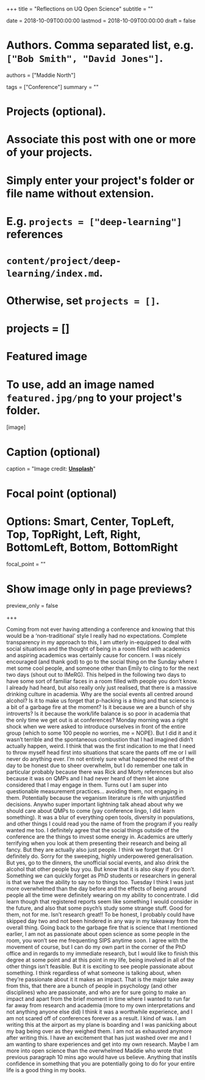 +++
title = "Reflections on UQ Open Science"
subtitle = ""

date = 2018-10-09T00:00:00
lastmod = 2018-10-09T00:00:00
draft = false

# Authors. Comma separated list, e.g. `["Bob Smith", "David Jones"]`.
authors = ["Maddie North"]

tags = ["Conference"]
summary = ""

# Projects (optional).
#   Associate this post with one or more of your projects.
#   Simply enter your project's folder or file name without extension.
#   E.g. `projects = ["deep-learning"]` references 
#   `content/project/deep-learning/index.md`.
#   Otherwise, set `projects = []`.
# projects = []

# Featured image
# To use, add an image named `featured.jpg/png` to your project's folder. 
[image]
# Caption (optional)
caption = "Image credit: [**Unsplash**](https://unsplash.com/photos/CpkOjOcXdUY)"

# Focal point (optional)
# Options: Smart, Center, TopLeft, Top, TopRight, Left, Right, BottomLeft, Bottom, BottomRight
focal_point = ""

# Show image only in page previews?
preview_only = false

+++
    
Coming from not ever having attending a conference and knowing that this would be a ‘non-traditional’ style I really had no expectations. Complete transparency in my approach to this, I am utterly in-equipped to deal with social situations and the thought of being in a room filled with academics and aspiring academics was certainly cause for concern. 
I was nicely encouraged (and thank god) to go to the social thing on the Sunday where I met some cool people, and someone other than Emily to cling to for the next two days (shout out to IMeRG). This helped in the following two days to have some sort of familiar faces in a room filled with people you don’t know. I already had heard, but also really only just realised, that there is a massive drinking culture in academia. Why are the social events all centred around alcohol? Is it to make us forget that p-hacking is a thing and that science is a bit of a garbage fire at the moment? Is it because we are a bunch of shy introverts? Is it because the work/life balance is so poor in academia that the only time we get out is at conferences?
Monday morning was a right shock when we were asked to introduce ourselves in front of the entire group (which to some 100 people no worries, me = NOPE). But I did it and it wasn’t terrible and the spontaneous combustion that I had imagined didn’t actually happen, weird. I think that was the first indication to me that I need to throw myself head first into situations that scare the pants off me or I will never do anything ever. I’m not entirely sure what happened the rest of the day to be honest due to sheer overwhelm, but I do remember one talk in particular probably because there was Rick and Morty references but also because it was on QMPs and I had never heard of them let alone considered that I may engage in them. Turns out I am super into questionable measurement practices… avoiding them, not engaging in them. Potentially because the veganism literature is rife with unjustified decisions. Anywho super important lightning talk ahead about why we should care about QMPs to come (yay conference lingo, I did learn something). It was a blur of everything open tools, diversity in populations, and other things I could read you the name of from the program if you really wanted me too. 
I definitely agree that the social things outside of the conference are the things to invest some energy in. Academics are utterly terrifying when you look at them presenting their research and being all fancy. But they are actually also just people. I think we forget that. Or I definitely do. Sorry for the sweeping, highly underpowered generalisation. But yes, go to the dinners, the unofficial social events, and also drink the alcohol that other people buy you. But know that it is also okay if you don’t. Something we can quickly forget as PhD students or researchers in general is that we have the ability to say no to things too. 
Tuesday I think I was just more overwhelmed than the day before and the effects of being around people all the time were definitely wearing on my ability to concentrate. I did learn though that registered reports seem like something I would consider in the future, and also that some psych’s study some strange stuff. Good for them, not for me. Isn’t research great!! To be honest, I probably could have skipped day two and not been hindered in any way in my takeaway from the overall thing. 
Going back to the garbage fire that is science that I mentioned earlier, I am not as passionate about open science as some people in the room, you won’t see me frequenting SIPS anytime soon. I agree with the movement of course, but I can do my own part in the corner of the PhD office and in regards to my immediate research, but I would like to finish this degree at some point and at this point in my life, being involved in all of the other things isn’t feasible. But it is exciting to see people passionate about something. I think regardless of what someone is talking about, when they’re passionate about it it makes an impact. That is the major take away from this, that there are a bunch of people in psychology (and other disciplines) who are passionate, and who are for sure going to make an impact and apart from the brief moment in time where I wanted to run far far away from research and academia (more to my own interpretations and not anything anyone else did) I think it was a worthwhile experience, and I am not scared off of conferences forever as a result. I kind of was. 
I am writing this at the airport as my plane is boarding and I was panicking about my bag being over as they weighed them. I am not as exhausted anymore after writing this. I have an excitement that has just washed over me and I am wanting to share experiences and get into my own research. Maybe I am more into open science than the overwhelmed Maddie who wrote that previous paragraph 10 mins ago would have us believe. Anything that instils confidence in something that you are potentially going to do for your entire life is a good thing in my books. 